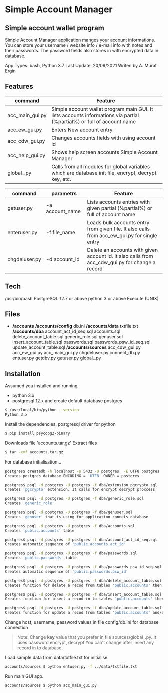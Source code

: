# Simple Account Manager
## Simple account wallet program
Simple Account Manager application manges your account informations.
You can store your username / website info / e-mail info with notes and their passwords.
The password fields also stores in with encrypted data in database.

App Types: bash, Python 3.7
Last Update: 20/09/2021
Writen by A. Murat Ergin

## Features
| command        | Feature 
| -------        | ------- 
|acc_main_gui.py | Simple account wallet program main GUI. It lists accounts informations via partial (%partial%) or full of account name
|acc_ew_gui.py   | Enters New account entry
|acc_cdw_gui.py  | Changes accounts fields with using account id
|acc_help_gui.py | Shows help screen accounts Simple Account Manager
|global_.py      | Calls from all modules for global variables which are database init file, encrypt, decrypt key, etc.

| command      | parametrs       | Feature
| -------      | --------------- | -------
|getuser.py    |-a account_name  |Lists accounts entries with given partial (%partial%) or full of account name
|enteruser.py  |-f file_name     |Loads bulk accounts entry from given file. It also calls from acc_ew_gui.py for single entry
|chgdeluser.py |-d account_id    |Delete an accounts with given account id. It also calls from acc_cdw_gui.py for change a record

## Tech
/usr/bin/bash 
PostgreSQL 12.7 or above
python 3 or above
Execute (UNIX)

## Files
- **/accounts**
**/accounts/config**
 db.ini
**/accounts/data**
txtfile.txt
**/accounts/dba**
account_act_id_seq.sql
accounts.sql
delete_account_table.sql
generic_role.sql
genuser.sql
insert_account_table.sql
passwords.sql
passwords_psw_id_seq.sql
update_account_table.sql
**/accounts/sources**
acc_cdw_gui.py
acc_ew_gui.py
acc_main_gui.py
chgdeluser.py
connect_db.py
entuser.py
getdbv.py
getuser.py
global_.py

## Installation
Assumed you installed and running
- python 3.x 
- postgresql 12.x and create default database postgres
```sh
$ /usr/local/bin/python --version
Python 3.x
```
Install the dependencies.
postgresql driver for python
```sh
$ pip install psycopg2-binary
```
Downloads file 'accounts.tar.gz'
Extract files 
```sh
$ tar -xvf accounts.tar.gz
```
For database initialisation...

```sh
postgres$ createdb -h localhost -p 5432 -U postgres  -E UTF8 postgres
Creates postgres database ENCODING = 'UTF8' OWNER = postgres
```
```sh
postgres$ psql -d postgres -U postgres -f dba/extension_pgcrypto.sql
Creates 'pgcrypto' extension. It calls for encrypt decrypt proccess 
```
```sh
postgres$ psql -d postgres -U postgres -f dba/generic_role.sql
Creates 'generic_role' 
```
```sh
postgres$ psql -d postgres -U postgres -f dba/genuser.sql
Creates 'genuser' that is using for application connets database
```
```sh
postgres$ psql -d postgres -U postgres -f dba/accounts.sql
Creates 'public.accounts' table
```
```sh
postgres$ psql -d postgres -U postgres -f dba/account_act_id_seq.sql
Creates automatic sequence of 'public.accounts.act_id'
```
```sh
postgres$ psql -d postgres -U postgres -f dba/passwords.sql
Creates 'public.passwords' table
```
```sh
postgres$ psql -d postgres -U postgres -f dba/passwords_psw_id_seq.sql
Creates automatic sequence of 'public.passwords.psw_id'
```
```sh
postgres$ psql -d postgres -U postgres -f dba/delete_account_table.sql
Creates function for delete a recod from tables 'public.accounts' then 'public.passwords'
```
```sh
postgres$ psql -d postgres -U postgres -f dba/insert_account_table.sql
Creates function for insert a recod in to tables 'public.accounts' then 'public.passwords'
```
```sh
postgres$ psql -d postgres -U postgres -f dba/update_account_table.sql
Creates function for update a recod from tables 'public.accounts' and/or 'public.passwords'
```
Change host, username, password values in file config/db.ini for database connection 
> Note: Change **key** value that you prefer in file sources/global_.py. 
It uses password encrypt, decrypt
You can't change after insert any record in to database.

Load sample data from data/txtfile.txt for initialise
```sh
accounts/sources $ python entuser.py -f ../data/txtfile.txt
```
Run main GUI app.
```sh
accounts/sources $ python acc_main_gui.py
```


